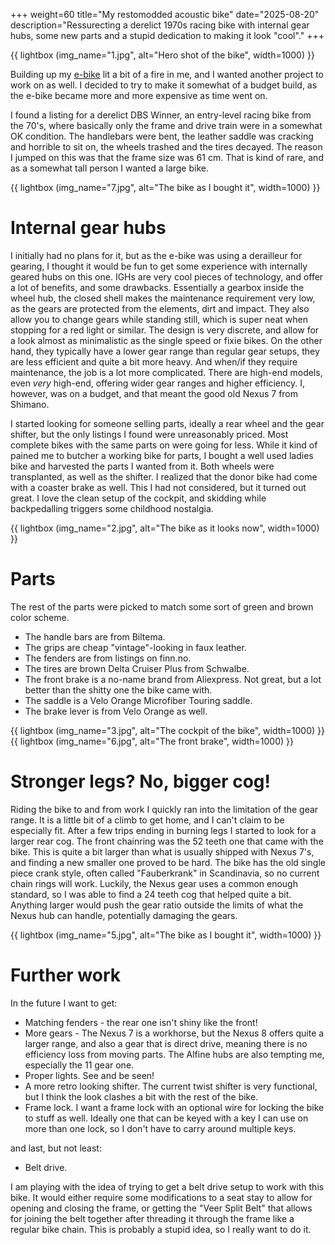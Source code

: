 +++
weight=60
title="My restomodded acoustic bike"
date="2025-08-20"
description="Ressurecting a derelict 1970s racing bike with internal gear hubs, some new parts and a stupid dedication to making it look \"cool\"."
+++

{{ lightbox (img_name="1.jpg", alt="Hero shot of the bike", width=1000) }}

Building up my [e-bike](../ebike/) lit a bit of a fire in me, and I wanted another project to work on as well. I decided to try to make it somewhat of a budget build, as the e-bike became more and more expensive as time went on.

 I found a listing for a derelict DBS Winner, an entry-level racing bike from the 70's, where basically only the frame and drive train were in a somewhat OK condition. The handlebars were bent, the leather saddle was cracking and horrible to sit on, the wheels trashed and the tires decayed. The reason I jumped on this was that the frame size was 61 cm. That is kind of rare, and as a somewhat tall person I wanted a large bike.

{{ lightbox (img_name="7.jpg", alt="The bike as I bought it", width=1000) }}

# Internal gear hubs

I initially had no plans for it, but as the e-bike was using a derailleur for gearing, I thought it would be fun to get some experience with internally geared hubs on this one. IGHs are very cool pieces of technology, and offer a lot of benefits, and some drawbacks. Essentially a gearbox inside the wheel hub, the closed shell makes the maintenance requirement very low, as the gears are protected from the elements, dirt and impact. They also allow you to change gears while standing still, which is super neat when stopping for a red light or similar. The design is very discrete, and allow for a look almost as minimalistic as the single speed or fixie bikes. On the other hand, they typically have a lower gear range than regular gear setups, they are less efficient and quite a bit more heavy. And when/if they require maintenance, the job is a lot more complicated. There are high-end models, even *very* high-end, offering wider gear ranges and higher efficiency. I, however, was on a budget, and that meant the good old Nexus 7 from Shimano.

I started looking for someone selling parts, ideally a rear wheel and the gear shifter, but the only listings I found were unreasonably priced. Most complete bikes with the same parts on were going for less. While it kind of pained me to butcher a working bike for parts, I bought a well used ladies bike and harvested the parts I wanted from it. Both wheels were transplanted, as well as the shifter. I realized that the donor bike had come with a coaster brake as well. This I had not considered, but it turned out great. I love the clean setup of the cockpit, and skidding while backpedalling triggers some childhood nostalgia.

{{ lightbox (img_name="2.jpg", alt="The bike as it looks now", width=1000) }}


# Parts

The rest of the parts were picked to match some sort of green and brown color scheme.

* The handle bars are from Biltema. 
* The grips are cheap "vintage"-looking in faux leather.
* The fenders are from listings on finn.no.
* The tires are brown Delta Cruiser Plus from Schwalbe.
* The front brake is a no-name brand from Aliexpress. Not great, but a lot better than the shitty one the bike came with.
* The saddle is a Velo Orange Microfiber Touring saddle.
* The brake lever is from Velo Orange as well.

{{ lightbox (img_name="3.jpg", alt="The cockpit of the bike", width=1000) }}
{{ lightbox (img_name="6.jpg", alt="The front brake", width=1000) }}


# Stronger legs? No, bigger cog!

Riding the bike to and from work I quickly ran into the limitation of the gear range. It is a little bit of a climb to get home, and I can't claim to be especially fit. After a few trips ending in burning legs I started to look for a larger rear cog. The front chainring was the 52 teeth one that came with the bike. This is quite a bit larger than what is usually shipped with Nexus 7's, and finding a new smaller one proved to be hard. The bike has the old single piece crank style, often called "Fauberkrank" in Scandinavia, so no current chain rings will work. Luckily, the Nexus gear uses a common enough standard, so I was able to find a 24 teeth cog that helped quite a bit. Anything larger would push the gear ratio outside the limits of what the Nexus hub can handle, potentially damaging the gears.

{{ lightbox (img_name="5.jpg", alt="The bike as I bought it", width=1000) }}

# Further work

In the future I want to get: 

* Matching fenders - the rear one isn't shiny like the front!
* More gears - The Nexus 7 is a workhorse, but the Nexus 8 offers quite a larger range, and also a gear that is direct drive, meaning there is no efficiency loss from moving parts. The Alfine hubs are also tempting me, especially the 11 gear one.
* Proper lights. See and be seen!
* A more retro looking shifter. The current twist shifter is very functional, but I think the look clashes a bit with the rest of the bike. 
* Frame lock. I want a frame lock with an optional wire for locking the bike to stuff as well. Ideally one that can be keyed with a key I can use on more than one lock, so I don't have to carry around multiple keys.

and last, but not least:

* Belt drive. 

I am playing with the idea of trying to get a belt drive setup to work with this bike. It would either require some modifications to a seat stay to allow for opening and closing the frame, or getting the "Veer Split Belt" that allows for joining the belt together after threading it through the frame like a regular bike chain. This is probably a stupid idea, so I really want to do it.